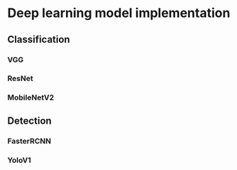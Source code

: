 # Deep learning model implementation

## Classification
### VGG
### ResNet
### MobileNetV2

## Detection
### FasterRCNN
### YoloV1
